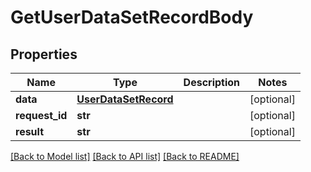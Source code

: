 # GetUserDataSetRecordBody

## Properties
Name | Type | Description | Notes
------------ | ------------- | ------------- | -------------
**data** | [**UserDataSetRecord**](UserDataSetRecord.md) |  | [optional] 
**request_id** | **str** |  | [optional] 
**result** | **str** |  | [optional] 

[[Back to Model list]](../README.md#documentation-for-models) [[Back to API list]](../README.md#documentation-for-api-endpoints) [[Back to README]](../README.md)


